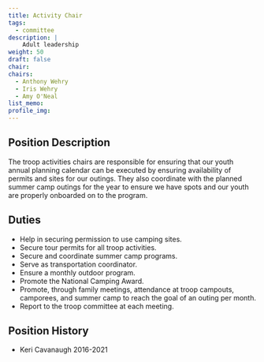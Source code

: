 ```yaml
---
title: Activity Chair
tags:
  - committee
description: |
    Adult leadership
weight: 50
draft: false
chair:
chairs:
  - Anthony Wehry
  - Iris Wehry
  - Amy O'Neal
list_memo:
profile_img:
---
```

## Position Description

The troop activities chairs are responsible for ensuring that our youth annual planning calendar can be executed by ensuring availability of permits and sites for our outings. They also coordinate with the planned summer camp outings for the year to ensure we have spots and our youth are properly onboarded on to the program.

## Duties

- Help in securing permission to use camping sites.
- Secure tour permits for all troop activities.
- Secure and coordinate summer camp programs.
- Serve as transportation coordinator.
- Ensure a monthly outdoor program.
- Promote the National Camping Award.
- Promote, through family meetings, attendance at troop campouts, camporees, and
  summer camp to reach the goal of an outing per month.
- Report to the troop committee at each meeting.

## Position History

- Keri Cavanaugh 2016-2021
